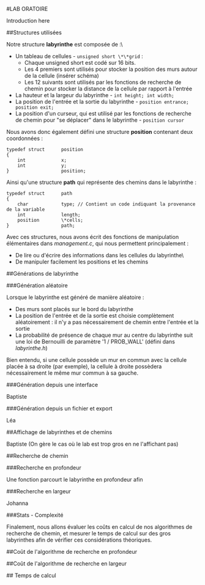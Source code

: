 #LAB ORATOIRE

Introduction here

##Structures utilisées

Notre structure **labyrinthe** est composée de :\\

* Un tableau de cellules - `unsigned short \*\*grid` :
	* Chaque unsigned short est codé sur 16 bits.
	* Les 4 premiers sont utilisés pour stocker la position des murs autour de la cellule (insérer schéma)
	* Les 12 suivants sont utilisés par les fonctions de recherche de chemin pour stocker la distance de la cellule par rapport à l'entrée
* La hauteur et la largeur du labyrinthe - `int height; int width;`
* La position de l'entrée et la sortie du labyrinthe - `position entrance; position exit;`
* La position d'un curseur, qui est utilisé par les fonctions de recherche de chemin pour "se déplacer" dans le labyrinthe - `position cursor`

Nous avons donc également défini une structure **position** contenant deux coordonnées :
```
typedef struct		position
{
	int				x;
	int				y;	
}					position;
```

Ainsi qu'une structure **path** qui représente des chemins dans le labyrinthe :
```
typedef struct  	path
{
	char			type; // Contient un code indiquant la provenance de la variable
	int				length;
	position		\*cells;
}					path;
```

Avec ces structures, nous avons écrit des fonctions de manipulation élémentaires dans *management.c*, qui nous permettent principalement :
* De lire ou d'écrire des informations dans les cellules du labyrinthe\
* De manipuler facilement les positions et les chemins

##Générations de labyrinthe

###Génération aléatoire

Lorsque le labyrinthe est généré de manière aléatoire :
* Des murs sont placés sur le bord du labyrinthe
* La position de l'entrée et de la sortie est choisie complètement aléatoirement : il n'y a pas nécessairement de chemin entre l'entrée et la sortie
* La probabilité de présence de chaque mur au centre du labyrinthe suit une loi de Bernouilli de paramètre '1 / PROB_WALL' (défini dans *labyrinthe.h*)

Bien entendu, si une cellule possède un mur en commun avec la cellule placée à sa droite (par exemple), la cellule à droite possèdera nécessairement le même mur commun à sa gauche.

###Génération depuis une interface

Baptiste

###Génération depuis un fichier et export

Léa

##Affichage de labyrinthes et de chemins

Baptiste (On gère le cas où le lab est trop gros en ne l'affichant pas)

##Recherche de chemin

###Recherche en profondeur

Une fonction parcourt le labyrinthe en profondeur afin 

###Recherche en largeur

Johanna

###Stats - Complexité

Finalement, nous allons évaluer les coûts en calcul de nos algorithmes de recherche de chemin, et mesurer le temps de calcul sur des gros labyrinthes afin de vérifier ces considérations théoriques.

##Coût de l'algorithme de recherche en profondeur

##Coût de l'algorithme de recherche en largeur

## Temps de calcul

